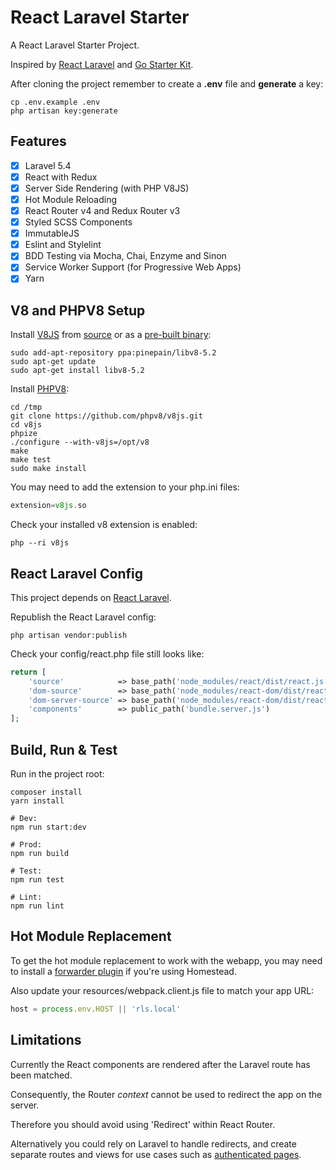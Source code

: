 # React Laravel Starter

A React Laravel Starter Project.

Inspired by [React Laravel](https://github.com/talyssonoc/react-laravel) and [Go Starter Kit](https://github.com/olebedev/go-starter-kit).

After cloning the project remember to create a **.env** file and **generate** a key:

```shell
cp .env.example .env
php artisan key:generate
```

## Features

- [x] Laravel 5.4
- [x] React with Redux
- [x] Server Side Rendering (with PHP V8JS)
- [x] Hot Module Reloading
- [x] React Router v4 and Redux Router v3
- [x] Styled SCSS Components
- [x] ImmutableJS
- [x] Eslint and Stylelint
- [x] BDD Testing via Mocha, Chai, Enzyme and Sinon
- [x] Service Worker Support (for Progressive Web Apps)
- [x] Yarn

## V8 and PHPV8 Setup

Install [V8JS](https://github.com/phpv8/v8js) from [source](https://github.com/phpv8/v8js/blob/master/README.Linux.md) or as a [pre-built binary](https://launchpad.net/~pinepain/+archive/ubuntu/libv8-5.2):

```shell
sudo add-apt-repository ppa:pinepain/libv8-5.2
sudo apt-get update
sudo apt-get install libv8-5.2
```

Install [PHPV8](https://github.com/pinepain/php-v8):

```shell
cd /tmp
git clone https://github.com/phpv8/v8js.git
cd v8js
phpize
./configure --with-v8js=/opt/v8
make
make test
sudo make install
```

You may need to add the extension to your php.ini files:

```php
extension=v8js.so
```

Check your installed v8 extension is enabled:

```shell
php --ri v8js
```

## React Laravel Config

This project depends on [React Laravel](https://github.com/talyssonoc/react-laravel).

Republish the React Laravel config:

```shell
php artisan vendor:publish
```

Check your config/react.php file still looks like:

```php
return [
    'source'            => base_path('node_modules/react/dist/react.js'),
    'dom-source'        => base_path('node_modules/react-dom/dist/react-dom.js'),
    'dom-server-source' => base_path('node_modules/react-dom/dist/react-dom-server.js'),
    'components'        => public_path('bundle.server.js')
];
```

## Build, Run & Test

Run in the project root:

```shell
composer install
yarn install

# Dev:
npm run start:dev

# Prod:
npm run build

# Test:
npm run test

# Lint:
npm run lint
```

## Hot Module Replacement

To get the hot module replacement to work with the webapp, you may need to install a [forwarder plugin](https://github.com/mhallin/vagrant-notify-forwarder) if you're using Homestead.

Also update your resources/webpack.client.js file to match your app URL:

```js
host = process.env.HOST || 'rls.local'
```

## Limitations

Currently the React components are rendered after the Laravel route has been matched.

Consequently, the Router *context* cannot be used to redirect the app on the server.

Therefore you should avoid using 'Redirect' within React Router.

Alternatively you could rely on Laravel to handle redirects, and create separate routes and views for use cases such as [authenticated pages](https://reacttraining.com/react-router/web/example/auth-workflow).
